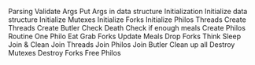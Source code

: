 Parsing
	Validate Args
	Put Args in data structure
Initialization
	Initialize data structure
	Initialize Mutexes
	Initialize Forks
	Initialize Philos
Threads
	Create Threads
		Create Butler
			Check Death
			Check if enough meals
		Create Philos
			Routine
				One Philo
				Eat
					Grab Forks
					Update Meals
					Drop Forks
				Think
				Sleep
Join & Clean
	Join Threads
		Join Philos
		Join Butler
	Clean up all
		Destroy Mutexes
		Destroy Forks
		Free Philos

